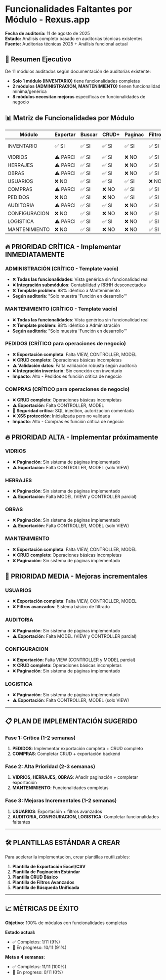 # Funcionalidades Faltantes por Módulo - Rexus.app

**Fecha de auditoría:** 11 de agosto de 2025  
**Estado:** Análisis completo basado en auditorías técnicas existentes  
**Fuente:** Auditorías técnicas 2025 + Análisis funcional actual

## 🎯 Resumen Ejecutivo

De 11 módulos auditados según documentación de auditorías existente:
- **Solo 1 módulo (INVENTARIO)** tiene funcionalidades completas
- **2 módulos (ADMINISTRACIÓN, MANTENIMIENTO)** tienen funcionalidad mínima/genérica  
- **8 módulos necesitan mejoras** específicas en funcionalidades de negocio

## 📊 Matriz de Funcionalidades por Módulo

| Módulo        | Exportar | Buscar | CRUD+ | Paginac | Filtros | Prioridad |
|---------------|----------|--------|-------|---------|---------|-----------|
| INVENTARIO    | ✅ SI    | ✅ SI  | ✅ SI | ✅ SI   | ✅ SI   | ✅ COMPLETO |
| VIDRIOS       | ⚠️ PARCI | ✅ SI  | ✅ SI | ❌ NO   | ✅ SI   | 🔥 ALTA   |
| HERRAJES      | ⚠️ PARCI | ✅ SI  | ✅ SI | ❌ NO   | ✅ SI   | 🔥 ALTA   |
| OBRAS         | ⚠️ PARCI | ✅ SI  | ✅ SI | ❌ NO   | ✅ SI   | 🔥 ALTA   |
| USUARIOS      | ❌ NO    | ✅ SI  | ✅ SI | ✅ SI   | ❌ NO   | 🔶 MEDIA  |
| COMPRAS       | ⚠️ PARCI | ✅ SI  | ❌ NO | ✅ SI   | ✅ SI   | 🔥 ALTA   |
| PEDIDOS       | ❌ NO    | ✅ SI  | ❌ NO | ✅ SI   | ✅ SI   | 🔥 CRÍTICA|
| AUDITORIA     | ⚠️ PARCI | ✅ SI  | ✅ SI | ❌ NO   | ✅ SI   | 🔶 MEDIA  |
| CONFIGURACION | ❌ NO    | ✅ SI  | ❌ NO | ❌ NO   | ✅ SI   | 🔶 MEDIA  |
| LOGISTICA     | ⚠️ PARCI | ✅ SI  | ✅ SI | ❌ NO   | ✅ SI   | 🔶 MEDIA  |
| MANTENIMIENTO | ❌ NO    | ✅ SI  | ❌ NO | ❌ NO   | ✅ SI   | 🔥 ALTA   |

## 🔥 PRIORIDAD CRÍTICA - Implementar INMEDIATAMENTE

### ADMINISTRACIÓN (CRÍTICO - Template vacío)
- ❌ **Todas las funcionalidades**: Vista genérica sin funcionalidad real
- ❌ **Integración submódulos**: Contabilidad y RRHH desconectados
- ❌ **Template problem**: 98% idéntico a Mantenimiento
- **Según auditoría**: "Solo muestra 'Función en desarrollo'"

### MANTENIMIENTO (CRÍTICO - Template vacío)
- ❌ **Todas las funcionalidades**: Vista genérica sin funcionalidad real  
- ❌ **Template problem**: 98% idéntico a Administración
- **Según auditoría**: "Solo muestra 'Función en desarrollo'"

### PEDIDOS (CRÍTICO para operaciones de negocio)
- ❌ **Exportación completa**: Falta VIEW, CONTROLLER, MODEL  
- ❌ **CRUD completo**: Operaciones básicas incompletas
- ⚠️ **Validación datos**: Falta validación robusta según auditoría
- ❌ **Integración inventario**: Sin conexión con inventario
- **Impacto**: Alto - Pedidos es función crítica de negocio

### COMPRAS (CRÍTICO para operaciones de negocio)
- ❌ **CRUD completo**: Operaciones básicas incompletas
- ⚠️ **Exportación**: Falta CONTROLLER, MODEL
- 🔴 **Seguridad crítica**: SQL injection, autorización comentada
- ❌ **XSS protección**: Inicializada pero no validada
- **Impacto**: Alto - Compras es función crítica de negocio

## 🔥 PRIORIDAD ALTA - Implementar próximamente

### VIDRIOS
- ❌ **Paginación**: Sin sistema de páginas implementado
- ⚠️ **Exportación**: Falta CONTROLLER, MODEL (solo VIEW)

### HERRAJES  
- ❌ **Paginación**: Sin sistema de páginas implementado
- ⚠️ **Exportación**: Falta MODEL (VIEW y CONTROLLER parcial)

### OBRAS
- ❌ **Paginación**: Sin sistema de páginas implementado  
- ⚠️ **Exportación**: Falta CONTROLLER, MODEL (solo VIEW)

### MANTENIMIENTO
- ❌ **Exportación completa**: Falta VIEW, CONTROLLER, MODEL
- ❌ **CRUD completo**: Operaciones básicas incompletas
- ❌ **Paginación**: Sin sistema de páginas implementado

## 🔶 PRIORIDAD MEDIA - Mejoras incrementales

### USUARIOS
- ❌ **Exportación completa**: Falta VIEW, CONTROLLER, MODEL
- ❌ **Filtros avanzados**: Sistema básico de filtrado

### AUDITORIA  
- ❌ **Paginación**: Sin sistema de páginas implementado
- ⚠️ **Exportación**: Falta MODEL (VIEW y CONTROLLER parcial)

### CONFIGURACION
- ❌ **Exportación**: Falta VIEW (CONTROLLER y MODEL parcial)
- ❌ **CRUD completo**: Operaciones básicas incompletas
- ❌ **Paginación**: Sin sistema de páginas implementado

### LOGISTICA
- ❌ **Paginación**: Sin sistema de páginas implementado
- ⚠️ **Exportación**: Falta CONTROLLER, MODEL (solo VIEW)

---

## 📋 PLAN DE IMPLEMENTACIÓN SUGERIDO

### Fase 1: Crítica (1-2 semanas)
1. **PEDIDOS**: Implementar exportación completa + CRUD completo
2. **COMPRAS**: Completar CRUD + exportación backend

### Fase 2: Alta Prioridad (2-3 semanas)  
1. **VIDRIOS, HERRAJES, OBRAS**: Añadir paginación + completar exportación
2. **MANTENIMIENTO**: Funcionalidades completas

### Fase 3: Mejoras Incrementales (1-2 semanas)
1. **USUARIOS**: Exportación + filtros avanzados
2. **AUDITORIA, CONFIGURACION, LOGISTICA**: Completar funcionalidades faltantes

---

## 🛠️ PLANTILLAS ESTÁNDAR A CREAR

Para acelerar la implementación, crear plantillas reutilizables:

1. **Plantilla de Exportación Excel/CSV**
2. **Plantilla de Paginación Estándar** 
3. **Plantilla CRUD Básico**
4. **Plantilla de Filtros Avanzados**
5. **Plantilla de Búsqueda Unificada**

---

## 📈 MÉTRICAS DE ÉXITO

**Objetivo:** 100% de módulos con funcionalidades completas

**Estado actual:**
- ✅ Completos: 1/11 (9%)
- 🔄 En progreso: 10/11 (91%)

**Meta a 4 semanas:**
- ✅ Completos: 11/11 (100%)
- 🔄 En progreso: 0/11 (0%)